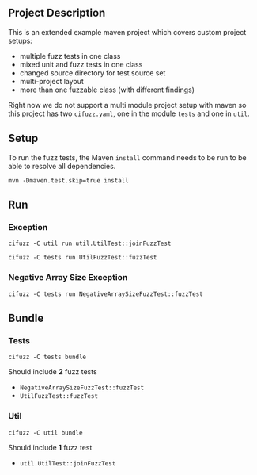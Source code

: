 ## Project Description

This is an extended example maven project which covers custom project setups:

- multiple fuzz tests in one class
- mixed unit and fuzz tests in one class
- changed source directory for test source set
- multi-project layout
- more than one fuzzable class (with different findings)

Right now we do not support a multi module project setup with maven so this project has two `cifuzz.yaml`,
one in the module `tests` and one in `util`.

## Setup

To run the fuzz tests, the Maven `install` command needs to be run to be able to resolve all dependencies.

```
mvn -Dmaven.test.skip=true install
```

## Run

### Exception

```
cifuzz -C util run util.UtilTest::joinFuzzTest
```
```
cifuzz -C tests run UtilFuzzTest::fuzzTest
```

### Negative Array Size Exception

```
cifuzz -C tests run NegativeArraySizeFuzzTest::fuzzTest
```

## Bundle

### Tests

```
cifuzz -C tests bundle
```

Should include **2** fuzz tests

- `NegativeArraySizeFuzzTest::fuzzTest`
- `UtilFuzzTest::fuzzTest`

### Util

```
cifuzz -C util bundle
```

Should include **1** fuzz test

- `util.UtilTest::joinFuzzTest`

